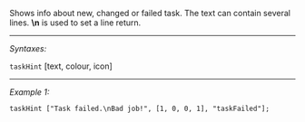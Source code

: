 Shows info about new, changed or failed task. The text can contain several lines. **\n** is used to set a line return.


---
*Syntaxes:*

`taskHint` [text, colour, icon]

---
*Example 1:*

```sqf
taskHint ["Task failed.\nBad job!", [1, 0, 0, 1], "taskFailed"];
```